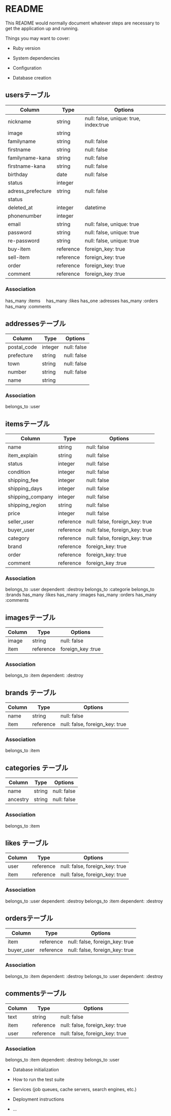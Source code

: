 # README

This README would normally document whatever steps are necessary to get the
application up and running.

Things you may want to cover:

* Ruby version

* System dependencies

* Configuration

* Database creation
## usersテーブル

|Column|Type|Options|
|------|----|-------|
|nickname|string|null: false, unique: true, index:true|
|image|string||
|familyname|string|null: false|
|firstname|string|null: false|
|familyname-kana|string|null: false|
|firstname-kana|string|null: false|
|birthday|date|null: false|
|status|integer||
|adress_prefecture|string|null: false|
|status|||
|deleted_at|integer|datetime|
|phonenumber|integer||
|email|string|null: false, unique: true|
|password|string|null: false, unique: true|
|re-password|string|null: false, unique: true|
|buy-item|reference|foreign_key: true|
|sell-item|reference|foreign_key: true|
|order|reference|foreign_key: true|
|comment|reference|foreign_key :true|

### Association
has_many :items　
has_many :likes
has_one :adresses
has_many :orders
has_many :comments

## addressesテーブル

|Column|Type|Options|
|------|----|-------|
|postal_code|integer|null: false|
|prefecture|string|null: false|
|town|string|null: false|
|number|string|null: false|
|name|string||

### Association
belongs_to :user


## itemsテーブル

|Column|Type|Options|
|------|----|-------|
|name|string|null: false|
|item_explain|string|null: false|
|status|integer|null: false|
|condition|integer|null: false|
|shipping_fee|integer|null: false|
|shipping_days|integer|null: false|
|shipping_company|integer|null: false|
|shipping_region|string|null: false|
|price|integer|null: false|
|seller_user|reference|null: false, foreign_key: true|
|buyer_user|reference|null: false, foreign_key: true|
|category|reference|null: false, foreign_key: true|
|brand|reference|foreign_key: true|
|order|reference|foreign_key: true|
|comment|reference|foreign_key :true|
### Association
belongs_to :user dependent: :destroy
belongs_to :categorie
belongs_to :brands
has_many :likes
has_many :images
has_many :orders
has_many :comments

## imagesテーブル
|Column|Type|Options|
|------|----|-------|
|image|string|null: false|
|item|reference|foreign_key :true|
### Association
belongs_to :item dependent: :destroy


## brands テーブル
|Column|Type|Options|
|------|----|-------|
|name|string|null: false|
|item|reference|null: false, foreign_key: true|
 
### Association
belongs_to :item

## categories テーブル
|Column|Type|Options|
|------|----|-------|
|name|string|null: false|
|ancestry|string|null: false|

### Association
belongs_to :item

## likes テーブル
|Column|Type|Options|
|------|----|-------|
|user|reference|null: false, foreign_key: true|
|item|reference|null: false, foreign_key: true|

### Association
belongs_to :user dependent: :destroy
belongs_to :item dependent: :destroy

## ordersテーブル
|Column|Type|Options|
|------|----|-------|
|item|reference|null: false, foreign_key: true|
|buyer_user|reference|null: false, foreign_key: true|

### Association
belongs_to :item dependent: :destroy
belongs_to :user dependent: :destroy


## commentsテーブル
|Column|Type|Options|
|------|----|-------|
|text|string|null: false|
|item|reference|null: false, foreign_key: true|
|user|reference|null: false, foreign_key: true|

### Association

belongs_to :item dependent: :destroy
belongs_to :user









* Database initialization

* How to run the test suite

* Services (job queues, cache servers, search engines, etc.)

* Deployment instructions

* ...
